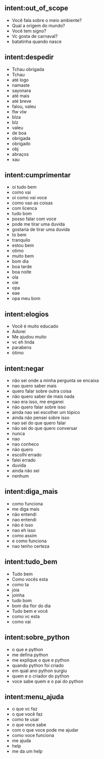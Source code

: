 ## intent:out_of_scope
- Você fala sobre o meio ambiente?
- Qual a origem do mundo?
- Você tem signo?
- Vc gosta de carnaval?
- batatinha quando nasce

## intent:despedir
- Tchau obrigada
- Tchau
- até logo
- namaste
- sayonara
- até mais
- até breve
- falou, valeu
- flw vlw
- blza
- blz
- valeu
- de boa
- obrigada
- obrigado
- obj
- abraços
- xau

## intent:cumprimentar
- oi tudo bem
- como vai
- oi como vai voce
- como vao as coisas
- com licenca
- tudo bom
- posso falar com voce
- pode me tirar uma duvida
- gostaria de tirar uma duvida
- to bem
- tranquilo
- estou bem
- otimo
- muito bem
- bom dia
- boa tarde
- boa noite
- ola
- oie
- opa
- eae
- opa meu bom 

## intent:elogios
- Você é muito educado
- Adorei
- Me ajudou muito
- vc eh linda
- parabens
- ótimo

## intent:negar
- não sei onde a minha pergunta se encaixa
- nao quero saber mais
- quero falar sobre outra coisa
- não quero saber de mais nada
- nao era isso, me enganei
- não quero falar sobre isso
- ainda nao sei escolher um tópico
- ainda não pensei sobre isso
- nao sei do que quero falar
- não sei do que quero conversar
- nunca
- nao
- nao conheco
- não quero
- escolhi errado
- falei errado
- duvida
- ainda não sei
- nenhum


## intent:diga_mais
- como funciona
- me diga mais
- não entendi
- nao entendi
- não é isso
- nao eh isso
- como assim
- e como funciona
- nao tenho certeza

## intent:tudo_bem
- Tudo bem
- Como vocês esta
- como ta
- joia
- joinha
- tudo bom
- bom dia flor do dia
- Tudo bem e você
- como vc esta
- como vai

## intent:sobre_python
- o que e python
- me defina python
- me explique o que e python
- quando python foi criado
- em qual ano python surgiu
- quem e o criador do python
- voce sabe quem e o pai do python

## intent:menu_ajuda
- o que vc faz
- o que você faz
- como te usar
- o que voce sabe
- com o que voce pode me ajudar
- como voce funciona
- me ajuda
- help
- me da um help


